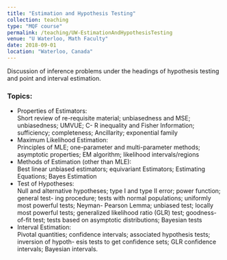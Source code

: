 ```yaml
---
title: "Estimation and Hypothesis Testing"
collection: teaching
type: "MQF course"
permalink: /teaching/UW-EstimationAndHypothesisTesting
venue: "U Waterloo, Math Faculty"
date: 2018-09-01
location: "Waterloo, Canada"
---
```


Discussion of inference problems under the headings of hypothesis testing and point and interval estimation.

### Topics:

- Properties of Estimators:  
Short review of re-requisite material; unbiasedness and MSE; unbiasedness; UMVUE; C- R inequality and Fisher Information; sufficiency; completeness; Ancillarity; exponential family
- Maximum Likelihood Estimation:  
Principles of MLE; one-parameter and multi-parameter methods; asymptotic properties; EM algorithm; likelihood intervals/regions
- Methods of Estimation (other than MLE):  
Best linear unbiased estimators; equivariant Estimators; Estimating Equations; Bayes Estimation
- Test of Hypotheses:  
Null and alternative hypotheses; type I and type II error; power function; general test- ing procedure; tests with normal populations; uniformly most powerful tests; Neyman- Pearson Lemma; unbiased test; locally most powerful tests; generalized likelihood ratio (GLR) test; goodness-of-fit test; tests based on asymptotic distributions; Bayesian tests
- Interval Estimation:  
Pivotal quantities; confidence intervals; associated hypothesis tests; inversion of hypoth- esis tests to get confidence sets; GLR confidence intervals; Bayesian intervals.
